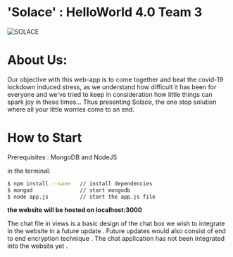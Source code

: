 # 'Solace' : HelloWorld 4.0 Team 3 

![SOLACE](https://user-images.githubusercontent.com/68319172/94983620-2d4eb980-0562-11eb-9bed-64b72916efb5.png)

# About Us:
Our objective with this web-app is to come together and beat the covid-19 lockdown induced stress, as we understand how difficult it has been for everyone and we've tried to keep in consideration how little things can spark joy in these times...
Thus presenting Solace, the one stop solution where all your little worries come to an end.

# How to Start

Prerequisites : MongoDB and NodeJS

in the terminal:
```bash
$ npm install --save   // install dependencies
$ mongod               // start mongodb
$ node app.js          // start the app.js file
```
**the website will be hosted on localhost:3000**

The chat file in views is a basic design of the chat box we wish to integrate in the website in a future update .
Future updates would also consist of end to end encryption technique .
The chat application has not been integrated into the website yet .


